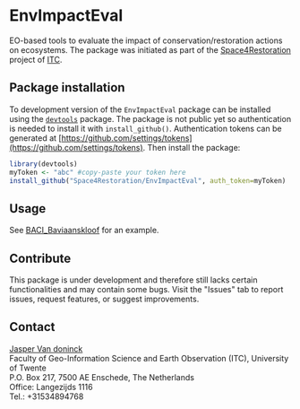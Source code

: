 # EnvImpactEval

EO-based tools to evaluate the impact of conservation/restoration actions on ecosystems. The package was initiated as part of the [Space4Restoration](https://itc.nl/space4restoration) project of [ITC](https://ITC.nl).

## Package installation
To development version of the `EnvImpactEval` package can be installed using the [`devtools`](https://cran.r-project.org/package=devtools) package. 
The package is not public yet so authentication is needed to install it with `install_github()`. Authentication tokens can be generated at [https://github.com/settings/tokens](https://github.com/settings/tokens).
Then install the package:
```r
library(devtools)
myToken <- "abc" #copy-paste your token here
install_github("Space4Restoration/EnvImpactEval", auth_token=myToken)
```

## Usage 
See [BACI_Baviaanskloof](https://github.com/Space4Restoration/EnvImpactEval/blob/main/tutorials/BACI_Baviaanskloof.md) for an example.

## Contribute
This package is under development and therefore still lacks certain functionalities and may contain some bugs. Visit the "Issues" tab to report issues, request features, or suggest improvements.

## Contact
[Jasper Van doninck](mailto:j.vandoninck@utwente.nl)  
Faculty of Geo-Information Science and Earth Observation (ITC), University of Twente  
P.O. Box 217, 7500 AE Enschede, The Netherlands  
Office: Langezijds  1116  
Tel.: +31534894768  


